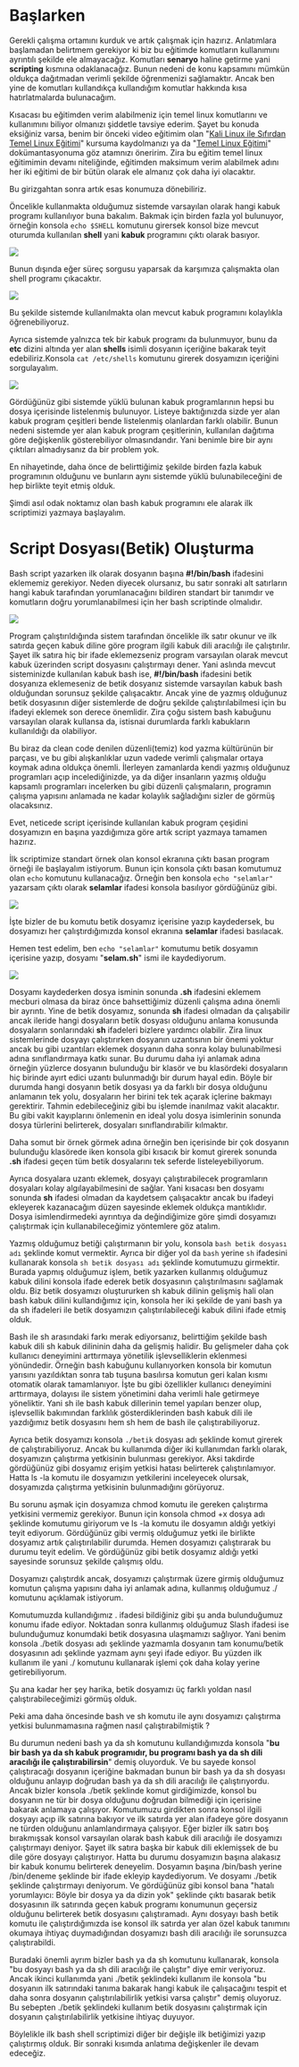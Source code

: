 Başlarken
=
Gerekli çalışma ortamını kurduk ve artık çalışmak için hazırız. Anlatımlara başlamadan belirtmem gerekiyor ki biz bu eğitimde komutların kullanımını ayrıntılı şekilde ele almayacağız. Komutları **senaryo** haline getirme yani **scripting** kısmına odaklanacağız. 
Bunun nedeni de konu kapsamını mümkün oldukça dağıtmadan verimli şekilde öğrenmenizi sağlamaktır. Ancak ben yine de komutları kullandıkça kullandığım komutlar hakkında kısa hatırlatmalarda bulunacağım. 

Kısacası bu eğitimden verim alabilmeniz için temel linux komutlarını ve kullanımını biliyor olmanızı şiddetle tavsiye ederim. Şayet bu konuda eksiğiniz varsa, benim bir önceki video eğitimim olan "[Kali Linux ile Sıfırdan Temel Linux Eğitimi](https://www.udemy.com/kali-linux-ile-sifirdan-temel-linux-egitimi/?couponCode=DOKUMAN)" kursuma kaydolmanızı ya da "[Temel Linux Eğitimi](https://github.com/taylanbildik/Linux_Dersleri#s%C4%B1ral%C4%B1-%C5%9Fekilde-konu-konu-linux-komut-sat%C4%B1r%C4%B1-dok%C3%BCmantasyon-m%C3%BCfredat%C4%B1)" dokümantasyonuma göz atamnızı öneririm. Zira bu eğitim temel linux eğitimimin devamı niteliğinde, eğitimden maksimum verim alabilmek adını her iki eğitimi de bir bütün olarak ele almanız çok daha iyi olacaktır.

Bu girizgahtan sonra artık esas konumuza dönebiliriz. 

Öncelikle kullanmakta olduğumuz sistemde varsayılan olarak hangi kabuk programı kullanılıyor buna bakalım.
Bakmak için birden fazla yol bulunuyor, örneğin konsola `echo $SHELL` komutunu girersek konsol bize mevcut oturumda kullanılan **shell** yani **kabuk** programını çıktı olarak basıyor.

![](https://raw.githubusercontent.com/taylanbildik/bash_script_dersleri/master/img/Giri%C5%9F/1.png)

Bunun dışında eğer süreç sorgusu yaparsak da karşımıza çalışmakta olan shell programı çıkacaktır. 

![](https://raw.githubusercontent.com/taylanbildik/bash_script_dersleri/master/img/Giri%C5%9F/2.png)

Bu şekilde sistemde kullanılmakta olan mevcut kabuk programını kolaylıkla öğrenebiliyoruz. 

Ayrıca sistemde yalnızca tek bir kabuk programı da bulunmuyor, bunu da **etc** dizini altında yer alan **shells** isimli dosyanın içeriğine bakarak teyit edebiliriz.Konsola `cat /etc/shells` komutunu girerek dosyamızın içeriğini sorgulayalım. 

![](https://raw.githubusercontent.com/taylanbildik/bash_script_dersleri/master/img/Giri%C5%9F/3.png)

Gördüğünüz gibi sistemde yüklü bulunan kabuk programlarının hepsi bu dosya içerisinde listelenmiş bulunuyor. Listeye baktığınızda sizde yer alan kabuk program çeşitleri bende listelenmiş olanlardan farklı olabilir. Bunun nedeni sistemde yer alan kabuk program çeşitlerinin, kullanılan dağıtıma göre değişkenlik gösterebiliyor olmasındandır. Yani benimle bire bir aynı çıktıları almadıysanız da bir problem yok. 

En nihayetinde, daha önce de belirttiğimiz şekilde birden fazla kabuk programının olduğunu ve bunların aynı sistemde yüklü bulunabileceğini de hep birlikte teyit etmiş olduk.

Şimdi asıl odak noktamız olan bash kabuk programını ele alarak ilk scriptimizi yazmaya başlayalım.

Script Dosyası(Betik) Oluşturma
=

Bash script yazarken ilk olarak dosyanın başına **#!/bin/bash** ifadesini eklememiz gerekiyor. Neden diyecek olursanız, bu satır sonraki alt satırların hangi kabuk tarafından yorumlanacağını bildiren standart bir tanımdır ve  komutların doğru yorumlanabilmesi için her bash scriptinde olmalıdır. 

![](https://raw.githubusercontent.com/taylanbildik/bash_script_dersleri/master/img/Giri%C5%9F/4.png)

Program çalıştırıldığında sistem tarafından öncelikle ilk satır okunur ve ilk satırda geçen kabuk diline göre program ilgili kabuk dili aracılığı ile çalıştırılır. Şayet ilk satıra hiç bir ifade eklemezseniz program varsayılan olarak mevcut kabuk üzerinden script dosyasını çalıştırmayı dener. Yani aslında mevcut sisteminizde kullanılan kabuk bash ise, **#!/bin/bash** ifadesini betik dosyanıza eklemeseniz de betik dosyanız sistemde varsayılan kabuk bash olduğundan sorunsuz şekilde çalışacaktır. Ancak yine de yazmış olduğunuz betik dosyasının diğer sistemlerde de doğru şekilde çalıştırılabilmesi için bu ifadeyi eklemek son derece önemlidir. Zira çoğu sistem bash kabuğunu varsayılan olarak kullansa da, istisnai durumlarda farklı kabukların kullanıldığı da olabiliyor.

Bu biraz da clean code denilen düzenli(temiz) kod yazma kültürünün bir parçası, ve bu gibi alışkanlıklar uzun vadede verimli çalışmalar ortaya koymak adına oldukça önemli. İlerleyen zamanlarda kendi yazmış olduğunuz programları açıp incelediğinizde, ya da diğer insanların yazmış olduğu kapsamlı programları incelerken bu gibi düzenli çalışmaların, programın çalışma yapısını anlamada ne kadar kolaylık sağladığını sizler de görmüş olacaksınız.

Evet, neticede script içerisinde kullanılan kabuk program çeşidini dosyamızın en başına yazdığımıza göre artık script yazmaya tamamen hazırız. 

İlk scriptimize standart örnek olan konsol ekranına çıktı basan program örneği ile başlayalım istiyorum.
Bunun için konsola çıktı basan komutumuz olan `echo` komutunu kullanacağız. Örneğin ben konsola `echo "selamlar"` yazarsam çıktı olarak **selamlar** ifadesi konsola basılıyor gördüğünüz gibi. 

![](https://raw.githubusercontent.com/taylanbildik/bash_script_dersleri/master/img/Giri%C5%9F/5.png)

İşte bizler de bu komutu betik dosyamız içerisine yazıp kaydedersek, bu dosyamızı her çalıştırdığımızda konsol ekranına **selamlar** ifadesi basılacak. 

Hemen test edelim, ben `echo "selamlar"` komutumu betik dosyamın içerisine yazıp, dosyamı "**selam.sh**" ismi ile kaydediyorum. 

![](https://raw.githubusercontent.com/taylanbildik/bash_script_dersleri/master/img/Giri%C5%9F/6.png)

Dosyamı kaydederken dosya isminin sonunda **.sh** ifadesini eklemem mecburi olmasa da biraz önce bahsettiğimiz düzenli çalışma adına önemli bir ayrıntı. Yine de betik dosyamız, sonunda **sh** ifadesi olmadan da çalışabilir ancak ileride hangi dosyaların betik dosyası olduğunu anlama konusunda dosyaların sonlarındaki **sh** ifadeleri bizlere yardımcı olabilir. Zira linux sistemlerinde dosyayı çalıştırırken dosyanın uzantısının bir önemi yoktur ancak bu gibi uzantıları eklemek dosyanın daha sonra kolay bulunabilmesi adına sınıflandırmaya katkı sunar. Bu durumu daha iyi anlamak adına örneğin yüzlerce dosyanın bulunduğu bir klasör ve bu klasördeki dosyaların hiç birinde ayırt edici uzantı bulunmadığı bir durum hayal edin. Böyle bir durumda hangi dosyanın betik dosyası ya da farklı bir dosya olduğunu anlamanın tek yolu, dosyaların her birini tek tek açarak içlerine bakmayı gerektirir. Tahmin edebileceğiniz gibi bu işlemde inanılmaz vakit alacaktır.  Bu gibi vakit kayıplarını önlemenin en ideal yolu dosya isimlerinin sonunda dosya türlerini belirterek, dosyaları sınıflandırabilir kılmaktır. 

Daha somut bir örnek görmek adına örneğin ben içerisinde bir çok dosyanın bulunduğu klasörede iken konsola 
 gibi kısacık bir komut girerek sonunda **.sh** ifadesi geçen tüm betik dosyalarını tek seferde listeleyebiliyorum. 

Ayrıca dosyalara uzantı eklemek, dosyayı çalıştırabilecek programların dosyaları kolay algılayabilmesini de sağlar. Yani kısacası ben dosyamı sonunda **sh** ifadesi olmadan da kaydetsem çalışacaktır ancak bu ifadeyi ekleyerek kazanacağım düzen sayesinde eklemek oldukça mantıklıdır.
Dosya isimlendirmedeki ayrıntıya da değindiğimize göre şimdi dosyamızı çalıştırmak için kullanabileceğimiz yöntemlere göz atalım.

Yazmış olduğumuz betiği çalıştırmanın bir yolu, konsola `bash betik dosyası adı` şeklinde komut vermektir. 
Ayrıca bir diğer yol da `bash` yerine `sh` ifadesini kullanarak konsola `sh betik dosyası adı` şeklinde komutumuzu girmektir. Burada yapmış olduğumuz işlem, betik yazarken kullanmış olduğumuz kabuk dilini konsola ifade ederek betik dosyasının çalıştırılmasını sağlamak oldu. Biz betik dosyamızı oluştururken sh kabuk dilinin gelişmiş hali olan bash kabuk dilini kullandığımız için, konsola her iki şekilde de yani bash ya da sh ifadeleri ile betik dosyamızın çalıştırılabileceği kabuk dilini ifade etmiş olduk.

Bash ile sh arasındaki farkı merak ediyorsanız, belirttiğim şekilde bash kabuk dili sh kabuk dilininin daha da gelişmiş halidir. Bu gelişmeler daha çok kullanıcı deneyimini arttırmaya yönetilik işlevselliklerin eklenmesi yönündedir. Örneğin bash kabuğunu kullanıyorken konsola bir komutun yarısını yazıldıktan sonra tab tuşuna basılırsa komutun geri kalan kısmı otomatik olarak tamamlanıyor. İşte bu gibi özellikler kullanıcı deneyimini arttırmaya, dolayısı ile sistem yönetimini daha verimli hale getirmeye yöneliktir. Yani  sh ile bash kabuk dillerinin temel yapıları benzer olup, işlevsellik bakımından farklılık gösterdiklerinden bash kabuk dili ile yazdığımız betik dosyasını hem sh hem de bash ile çalıştırabiliyoruz.

Ayrıca betik dosyamızı konsola `./betik` dosyası adı şeklinde komut girerek de çalıştırabiliyoruz. Ancak bu kullanımda diğer iki kullanımdan farklı olarak, dosyamızın çalıştırma yetkisinin bulunması gerekiyor. Aksi takdirde gördüğünüz gibi dosyamız erişim yetkisi hatası belirterek çalıştırılamıyor. Hatta ls -la komutu ile dosyamızın yetkilerini inceleyecek olursak, dosyamızda çalıştırma yetkisinin bulunmadığını görüyoruz. 

Bu sorunu aşmak için dosyamıza chmod komutu ile gereken çalıştırma yetkisini vermemiz gerekiyor.
Bunun için konsola chmod +x dosya adı şeklinde komutumu giriyorum ve ls -la komutu ile dosyamın aldığı yetkiyi teyit ediyorum. Gördüğünüz gibi vermiş olduğumuz yetki ile birlikte dosyamız artık çalıştırılabilir durumda. Hemen dosyamızı çalıştırarak bu durumu teyit edelim. Ve gördüğünüz gibi betik dosyamız aldığı yetki sayesinde sorunsuz şekilde çalışmış oldu.

Dosyamızı çalıştırdık ancak, dosyamızı çalıştırmak üzere girmiş olduğumuz komutun çalışma yapısını daha iyi anlamak adına, kullanmış olduğumuz ./ komutunu açıklamak istiyorum.

Komutumuzda kullandığımız . ifadesi bildiğiniz gibi şu anda bulunduğumuz konumu ifade ediyor. 
Noktadan sonra kullanmış olduğumuz Slash ifadesi ise bulunduğumuz konumdaki betik dosyasına ulaşmamızı sağlıyor. 
Yani benim konsola ./betik dosyası adı şeklinde yazmamla dosyanın tam konumu/betik dosyasının adı şeklinde yazmam aynı şeyi ifade ediyor. 
Bu yüzden ilk kullanım ile yani ./ komutunu kullanarak işlemi çok daha kolay yerine getirebiliyorum.

Şu ana kadar her şey harika, betik dosyamızı üç farklı yoldan nasıl çalıştırabileceğimizi görmüş olduk.

Peki ama daha öncesinde bash ve sh komutu ile aynı dosyamızı çalıştırma yetkisi bulunmamasına rağmen nasıl çalıştırabilmiştik ?

Bu durumun nedeni bash ya da sh komutunu kullandığımızda konsola "**bu bir bash ya da sh kabuk programıdır, bu programı bash ya da sh dili aracılığı ile çalıştırabilirsin**" demiş oluyorduk. Ve bu sayede konsol çalıştıracağı dosyanın içeriğine bakmadan bunun bir bash ya da sh dosyası olduğunu anlayıp doğrudan bash ya da sh dili aracılığı ile çalıştırıyordu. Ancak bizler konsola ./betik şeklinde komut girdiğimizde, konsol bu dosyanın ne tür bir dosya olduğunu doğrudan bilmediği için içerisine bakarak anlamaya çalışıyor. Komutumuzu girdikten sonra konsol ilgili dosyayı açıp ilk satırına bakıyor ve ilk satırda yer alan ifadeye göre dosyanın ne türden olduğunu anlamlandırmaya çalışıyor. Eğer bizler ilk satırı boş bırakmışsak konsol varsayılan olarak bash kabuk dili aracılığı ile dosyamızı çalıştırmayı deniyor. Şayet ilk satıra başka bir kabuk dili eklemişsek de bu dile göre dosyayı çalıştırıyor. Hatta bu durumu dosyamızın başına alakasız bir kabuk konumu belirterek deneyelim.
Dosyamın başına /bin/bash yerine /bin/deneme şeklinde bir ifade ekleyip kaydediyorum. Ve dosyamı ./betik şeklinde çalıştırmayı deniyorum.
Ve gördüğünüz gibi konsol bana "hatalı yorumlayıcı: Böyle bir dosya ya da dizin yok" şeklinde çıktı basarak betik dosyasının ilk satırında geçen kabuk programı konumunun geçersiz olduğunu belirterek betik dosyasını çalıştıramadı.
Aynı dosyayı bash betik komutu ile çalıştırdığımızda ise konsol ilk satırda yer alan özel kabuk tanımını okumaya ihtiyaç duymadığından dosyamızı bash dili aracılığı ile sorunsuzca çalıştırabildi.

Buradaki önemli ayrım bizler bash ya da sh komutunu kullanarak, konsola "bu dosyayı bash ya da sh dili aracılığı ile çalıştır"  diye emir veriyoruz. Ancak ikinci kullanımda yani ./betik şeklindeki kullanım ile konsola "bu dosyanın ilk satırındaki tanıma bakarak hangi kabuk ile çalışacağını tespit et daha sonra dosyanın çalıştırılabilirlik yetkisi varsa çalıştır" demiş oluyoruz. Bu sebepten ./betik şeklindeki kullanım betik dosyasını çalıştırmak için dosyanın çalıştırılabilirlik yetkisine ihtiyaç duyuyor.

Böylelikle ilk bash shell scriptimizi diğer bir değişle ilk betiğimizi yazıp çalıştırmış olduk.
Bir sonraki kısımda anlatıma değişkenler ile devam edeceğiz.
